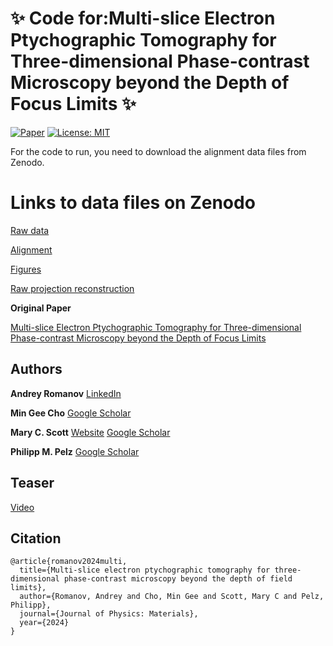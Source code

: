 # ✨ Code for:Multi-slice Electron Ptychographic Tomography for Three-dimensional Phase-contrast Microscopy beyond the Depth of Focus Limits  ✨
[![Paper](https://img.shields.io/badge/JPhys_Materials_(2024)-b31b1b.svg)](https://iopscience.iop.org/article/10.1088/2515-7639/ad9ad2)
[![License: MIT](https://img.shields.io/badge/License-MIT-yellow.svg)](https://opensource.org/licenses/MIT)

For the code to run, you need to download the alignment data files from Zenodo.

# Links to data files on Zenodo 

[Raw data](https://zenodo.org/records/13836702)

[Alignment](https://zenodo.org/records/14258195/files/alignment.tar.gz?download=1)

[Figures](https://zenodo.org/records/14258195/files/figures.tar.gz?download=1)

[Raw projection reconstruction](https://zenodo.org/records/14258195/files/raw_projection_reconstruction.tar.gz?download=1)


**Original Paper** 

[Multi-slice Electron Ptychographic Tomography for Three-dimensional Phase-contrast Microscopy beyond the Depth of Focus Limits](https://iopscience.iop.org/article/10.1088/2515-7639/ad9ad2)

## Authors

**Andrey Romanov**
[LinkedIn](https://www.linkedin.com/in/avmromanov/)

**Min Gee Cho**
[Google Scholar](https://scholar.google.com/citations?user=RxSmujsAAAAJ&hl=en)

**Mary C. Scott**
[Website](https://mse.berkeley.edu/people_new/scott/) 
[Google Scholar](https://scholar.google.com/citations?user=QQaPgTwAAAAJ&hl=en)

**Philipp M. Pelz**
[Google Scholar](https://scholar.google.com/citations?user=d-lXKR8AAAAJ&hl=en)

## Teaser

[Video](https://pelzlab.science/MSPT/images/video.mp4)

## Citation

```
@article{romanov2024multi,
  title={Multi-slice electron ptychographic tomography for three-dimensional phase-contrast microscopy beyond the depth of field limits},
  author={Romanov, Andrey and Cho, Min Gee and Scott, Mary C and Pelz, Philipp},
  journal={Journal of Physics: Materials},
  year={2024}
}
```